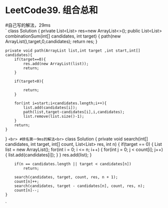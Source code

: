 LeetCode39. 组合总和
=====
#自己写的解法，29ms<br>
`
class Solution {
    private List<List<Integer>> res=new ArrayList<>();
    public List<List<Integer>> combinationSum(int[] candidates, int target) {
        path(new ArrayList<Integer>(),target,0,candidates);
        return res;
    }
    
    private void path(ArrayList list,int target ,int start,int[] candidates){
        if(target==0){
            res.add(new ArrayList(list));
            return;
        }
        
        if(target<0){
            
            return;
        }
        
        for(int i=start;i<candidates.length;i++){
            list.add(candidates[i]);
            path(list,target-candidates[i],i,candidates);
            list.remove(list.size()-1);
        }
        return;
    }
}
`
<br>
#排名第一9ms的解法<br>
`
class Solution {
    private void search(int[] candidates, int target, int[] count, List<List<Integer>> res, int n) {
        if(target == 0) {
            List<Integer> list = new ArrayList<Integer>();
            for(int i = 0; i <= n; i++) {
                for(int j = 0; j < count[i]; j++) {
                    list.add(candidates[i]);
                }
            }
            res.add(list);
        }
        
        if(n == candidates.length || target < candidates[n])
            return;
        
        search(candidates, target, count, res, n + 1);
        count[n]++;        
        search(candidates, target - candidates[n], count, res, n);
        count[n]--;
    }
    
`
